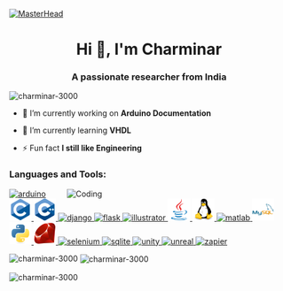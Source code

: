 [![MasterHead](https://imgs.search.brave.com/nI4F7E50d1edCJ3_XKjwQlfn9QvJzqfNEgASQ3wQJRA/rs:fit:1140:225:1/g:ce/aHR0cHM6Ly90c2Uy/Lm1tLmJpbmcubmV0/L3RoP2lkPU9JUC5U/ckl0WTNZYnRlcm9i/SEt0ZkFQR3p3SGFE/RiZwaWQ9QXBp)](https://rishavchanda.io)
<h1 align="center">Hi 👋, I'm Charminar</h1>
<h3 align="center">A passionate researcher from India</h3>

<p align="left"> <img src="https://komarev.com/ghpvc/?username=charminar-3000&label=Profile%20views&color=0e75b6&style=flat" alt="charminar-3000" /> </p>

- 🔭 I’m currently working on **Arduino Documentation**

- 🌱 I’m currently learning **VHDL**

- ⚡ Fun fact **I still like Engineering**


<p align="left">
</p>

<h3 align="left">Languages and Tools:</h3>
<img align="right" alt="Coding" width="400" src="https://imgs.search.brave.com/xdLaoZ2X68U2hty30Pil-PYNS56wMZRUavgT4agzH10/rs:fit:680:488:1/g:ce/aHR0cHM6Ly9tZWRp/YS5naXBoeS5jb20v/bWVkaWEvcDROTHcz/STRVMGlkaS9naXBo/eS5naWY.gif">

<p align="left"> <a href="https://www.arduino.cc/" target="_blank" rel="noreferrer"> <img src="https://cdn.worldvectorlogo.com/logos/arduino-1.svg" alt="arduino" width="40" height="40"/> </a> <a href="https://www.cprogramming.com/" target="_blank" rel="noreferrer"> <img src="https://raw.githubusercontent.com/devicons/devicon/master/icons/c/c-original.svg" alt="c" width="40" height="40"/> </a> <a href="https://www.w3schools.com/cpp/" target="_blank" rel="noreferrer"> <img src="https://raw.githubusercontent.com/devicons/devicon/master/icons/cplusplus/cplusplus-original.svg" alt="cplusplus" width="40" height="40"/> </a> <a href="https://www.djangoproject.com/" target="_blank" rel="noreferrer"> <img src="https://cdn.worldvectorlogo.com/logos/django.svg" alt="django" width="40" height="40"/> </a> <a href="https://flask.palletsprojects.com/" target="_blank" rel="noreferrer"> <img src="https://www.vectorlogo.zone/logos/pocoo_flask/pocoo_flask-icon.svg" alt="flask" width="40" height="40"/> </a> <a href="https://www.adobe.com/in/products/illustrator.html" target="_blank" rel="noreferrer"> <img src="https://www.vectorlogo.zone/logos/adobe_illustrator/adobe_illustrator-icon.svg" alt="illustrator" width="40" height="40"/> </a> <a href="https://www.java.com" target="_blank" rel="noreferrer"> <img src="https://raw.githubusercontent.com/devicons/devicon/master/icons/java/java-original.svg" alt="java" width="40" height="40"/> </a> <a href="https://www.linux.org/" target="_blank" rel="noreferrer"> <img src="https://raw.githubusercontent.com/devicons/devicon/master/icons/linux/linux-original.svg" alt="linux" width="40" height="40"/> </a> <a href="https://www.mathworks.com/" target="_blank" rel="noreferrer"> <img src="https://upload.wikimedia.org/wikipedia/commons/2/21/Matlab_Logo.png" alt="matlab" width="40" height="40"/> </a> <a href="https://www.mysql.com/" target="_blank" rel="noreferrer"> <img src="https://raw.githubusercontent.com/devicons/devicon/master/icons/mysql/mysql-original-wordmark.svg" alt="mysql" width="40" height="40"/> </a> <a href="https://www.python.org" target="_blank" rel="noreferrer"> <img src="https://raw.githubusercontent.com/devicons/devicon/master/icons/python/python-original.svg" alt="python" width="40" height="40"/> </a> <a href="https://www.ruby-lang.org/en/" target="_blank" rel="noreferrer"> <img src="https://raw.githubusercontent.com/devicons/devicon/master/icons/ruby/ruby-original.svg" alt="ruby" width="40" height="40"/> </a> <a href="https://www.selenium.dev" target="_blank" rel="noreferrer"> <img src="https://raw.githubusercontent.com/detain/svg-logos/780f25886640cef088af994181646db2f6b1a3f8/svg/selenium-logo.svg" alt="selenium" width="40" height="40"/> </a> <a href="https://www.sqlite.org/" target="_blank" rel="noreferrer"> <img src="https://www.vectorlogo.zone/logos/sqlite/sqlite-icon.svg" alt="sqlite" width="40" height="40"/> </a> <a href="https://unity.com/" target="_blank" rel="noreferrer"> <img src="https://www.vectorlogo.zone/logos/unity3d/unity3d-icon.svg" alt="unity" width="40" height="40"/> </a> <a href="https://unrealengine.com/" target="_blank" rel="noreferrer"> <img src="https://raw.githubusercontent.com/kenangundogan/fontisto/036b7eca71aab1bef8e6a0518f7329f13ed62f6b/icons/svg/brand/unreal-engine.svg" alt="unreal" width="40" height="40"/> </a> <a href="https://zapier.com" target="_blank" rel="noreferrer"> <img src="https://www.vectorlogo.zone/logos/zapier/zapier-icon.svg" alt="zapier" width="40" height="40"/> </a> </p>

<p><img align="left" src="https://github-readme-stats.vercel.app/api/top-langs?username=charminar-3000&show_icons=true&locale=en&layout=compact" alt="charminar-3000" /></p>

<p>&nbsp;<img align="center" src="https://github-readme-stats.vercel.app/api?username=charminar-3000&show_icons=true&locale=en" alt="charminar-3000" /></p>

<p><img align="center" src="https://github-readme-streak-stats.herokuapp.com/?user=charminar-3000&" alt="charminar-3000" /></p>
